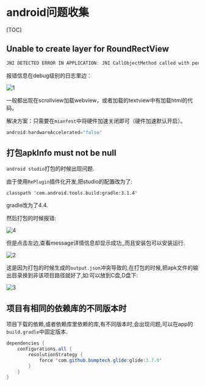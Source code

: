 # android问题收集

[TOC]

## Unable to create layer for RoundRectView

~~~~java
JNI DETECTED ERROR IN APPLICATION: JNI CallObjectMethod called with pending exception java.lang.IllegalStateException: Unable to create layer for RoundRectView, size 640x19919 exceeds max size 16384'
~~~~

报错信息在debug级别的日志里边：

![1](C:\Users\dell\Desktop\HaoNote\android问题收集\1.png)

一般都出现在scrollview加载webview，或者加载的textview中有加载html的代码。

解决方案：只需要在`mianfest`中将硬件加速关闭即可（硬件加速默认开启）。

~~~~java
android:hardwareAccelerated="false"
~~~~



## 打包apkInfo must not be null

`android studio`打包的时候出现问题.

由于使用`RePlugin`插件化开发,把studio的配置改为了:

~~~~
classpath 'com.android.tools.build:gradle:3.1.4'
~~~~

gradle改为了4.4.

然后打包的时候报错:

![4](C:\Users\dell\Desktop\HaoNote\android问题收集\4.png)

但是点击左边,查看message详情信息却显示成功,,而且安装包可以安装运行.

![2](C:\Users\dell\Desktop\HaoNote\android问题收集\2.png)

这是因为打包的时候生成的`output.json`冲突导致的,在打包的时候,把apk文件的输出目录换到非该项目路径就好了,如:可以放到C盘,D盘下:

![3](C:\Users\dell\Desktop\HaoNote\android问题收集\3.png)



## 项目有相同的依赖库的不同版本时

项目下载的依赖,或者依赖库里依赖的库,有不同版本时,会出现问题,可以在app的`build.gradle`中固定版本.

~~~~java
dependencies {
	configurations.all {
        resolutionStrategy {
            force 'com.github.bumptech.glide:glide:3.7.0'
        }
    }
}
~~~~

